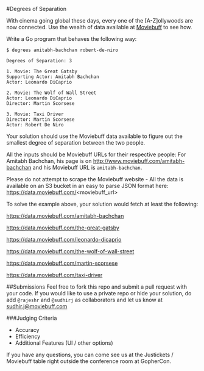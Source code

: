 #Degrees of Separation

With cinema going global these days, every one of the [A-Z]ollywoods are now connected. Use the wealth of data available at [Moviebuff](http://www.moviebuff.com) to see how. 

Write a Go program that behaves the following way:

```
$ degrees amitabh-bachchan robert-de-niro

Degrees of Separation: 3

1. Movie: The Great Gatsby
Supporting Actor: Amitabh Bachchan
Actor: Leonardo DiCaprio

2. Movie: The Wolf of Wall Street
Actor: Leonardo DiCaprio
Director: Martin Scorsese

3. Movie: Taxi Driver
Director: Martin Scorsese
Actor: Robert De Niro
```

Your solution should use the Moviebuff data available to figure out the smallest degree of separation between the two people. 

All the inputs should be Moviebuff URLs for their respective people: For Amitabh Bachchan, his page is on http://www.moviebuff.com/amitabh-bachchan and his Moviebuff URL is `amitabh-bachchan`.

Please do not attempt to scrape the Moviebuff website - All the data is available on an S3 bucket in an easy to parse JSON format here: https://data.moviebuff.com/<moviebuff_url>

To solve the example above, your solution would fetch at least the following:

https://data.moviebuff.com/amitabh-bachchan

https://data.moviebuff.com/the-great-gatsby

https://data.moviebuff.com/leonardo-dicaprio

https://data.moviebuff.com/the-wolf-of-wall-street

https://data.moviebuff.com/martin-scorsese

https://data.moviebuff.com/taxi-driver

##Submissions
Feel free to fork this repo and submit a pull request with your code. If you would like to use a private repo or hide your solution, do add `@rajeshr` and `@sudhirj` as collaborators and let us know at sudhir.j@moviebuff.com

###Judging Criteria
* Accuracy
* Efficiency
* Additional Features (UI / other options)


If you have any questions, you can come see us at the Justickets / Moviebuff table right outside the conference room at GopherCon.



